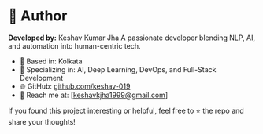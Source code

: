 # 👤 Author

**Developed by:** Keshav Kumar Jha
A passionate developer blending NLP, AI, and automation into human-centric tech.

- 📍 Based in: Kolkata
- 🧠 Specializing in: AI, Deep Learning, DevOps, and Full-Stack Development
- 🌐 GitHub: [github.com/keshav-019](https://github.com/keshav-019)
- 💌 Reach me at: [keshavkjha1999@gmail.com]

If you found this project interesting or helpful, feel free to ⭐ the repo and share your thoughts!
